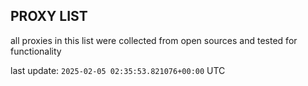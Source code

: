 ## PROXY LIST

all proxies in this list were collected from open sources and tested for functionality

last update: `2025-02-05 02:35:53.821076+00:00` UTC